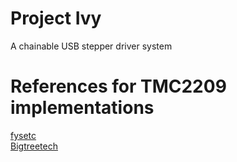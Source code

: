 # Project Ivy
A chainable USB stepper driver system


# References for TMC2209 implementations
[fysetc](https://wiki.fysetc.com/Silent2209/#v31-hardware-connection)  
[Bigtreetech](https://github.com/bigtreetech/BIGTREETECH-TMC2209-V1.2/blob/master/Schematic/TMC2209-V1.2.pdf)  
